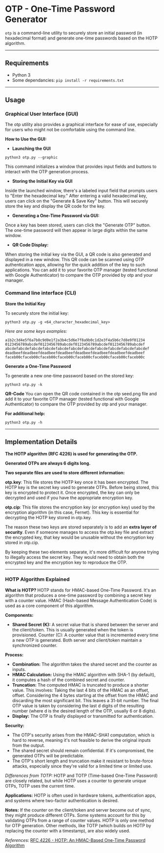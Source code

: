 # OTP - One-Time Password Generator

`otp` is a command-line utility to securely store an initial password (in hexadecimal format) and generate one-time passwords based on the HOTP algorithm.

----

## Requirements

- Python 3
- Some dependancies:
  ``pip install -r requirements.txt``

----

## Usage

### Graphical User Interface (GUI)

The otp utility also provides a graphical interface for ease of use, especially for users who might not be comfortable using the command line.

**How to Use the GUI:**

- **Launching the GUI**

``python3 otp.py --graphic``

This command initializes a window that provides input fields and buttons to interact with the OTP generation process.

- **Storing the Initial Key via GUI**

Inside the launched window, there's a labeled input field that prompts users to "Enter the hexadecimal key."
After entering a valid hexadecimal key, users can click on the "Generate & Save Key" button. This will securely store the key and display the QR code for the key.

- **Generating a One-Time Password via GUI:**

Once a key has been stored, users can click the "Generate OTP" button.
The one-time password will then appear in large digits within the same window.

- **QR Code Display:**

When storing the initial key via the GUI, a QR code is also generated and displayed in a new window. This QR code can be scanned using OTP authentication apps, allowing for the quick addition of the key to such applications.
You can add it to your favorite OTP manager (tested functional with Google Authenticator) to compare the OTP provided by otp and your manager.


### Command line interface (CLI)

**Store the Initial Key**

To securely store the initial key:

``python3 otp.py -g <64_character_hexadecimal_key>``

*Here are some keys examples:*

````
a1b2c3d4e5f6a7b8c9d0e1f2a3b4c5d6e7f8a9b0c1d2e3f4a5b6c7d8e9f01234
0123456789abcdef0123456789abcdef0123456789abcdef0123456789abcdef
abcdefabcdefabcdefabcdefabcdefabcdefabcdefabcdefabcdefabcdefabcdef
deadbeefdeadbeefdeadbeefdeadbeefdeadbeefdeadbeefdeadbeefdeadbeef
faceb00cfaceb00cfaceb00cfaceb00cfaceb00cfaceb00cfaceb00cfaceb00c
````

**Generate a One-Time Password**

To generate a new one-time password based on the stored key:

``python3 otp.py -k``

**QR-Code**
You can open the QR code contained in the otp seed.png file and add it to your favorite OTP manager (tested functional with Google Authenticator) to compare the OTP provided by otp and your manager.

**For additional help:**

``python3 otp.py -h``

----

## Implementation Details

**The HOTP algorithm (RFC 4226) is used for generating the OTP.**

**Generated OTPs are always 6 digits long.**

**Two separate files are used to store different information:**

**otp.key**: This file stores the HOTP key once it has been encrypted. The HOTP key is the secret key used to generate OTPs. Before being stored, this key is encrypted to protect it. Once encrypted, the key can only be decrypted and used if you have the appropriate encryption key.

**otp.cip**: This file stores the encryption key (or encryption key) used by the encryption algorithm (in this case, Fernet). This key is essential for decrypting the HOTP key stored in otp.key.

The reason these two keys are stored separately is to add an **extra layer of security**. Even if someone manages to access the otp.key file and extract the encrypted key, that key would be unusable without the encryption key stored in otp.cip.

By keeping these two elements separate, it's more difficult for anyone trying to illegally access the secret key. They would need to obtain both the encrypted key and the encryption key to reproduce the OTP.

----

### HOTP Algorithm Explained

**What is HOTP?**
HOTP stands for HMAC-based One-Time Password. It's an algorithm that produces a one-time password by combining a secret key with a counter value. HMAC (Hash-based Message Authentication Code) is used as a core component of this algorithm.

**Components:**
- **Shared Secret (K):** A secret value that is shared between the server and the client/token. This is usually generated when the token is provisioned.
Counter (C): A counter value that is incremented every time a new OTP is generated. Both server and client/token maintain a synchronized counter.

**Process:**
- **Combination:** The algorithm takes the shared secret and the counter as inputs.
- **HMAC Calculation:** Using the HMAC algorithm with SHA-1 (by default), it computes a hash of the combined secret and counter.
- **Truncation:** The computed HMAC is truncated to produce a shorter value. This involves:
Taking the last 4 bits of the HMAC as an offset, offset.
Considering the 4 bytes starting at the offset from the HMAC and discarding the most significant bit. This leaves a 31-bit number.
The final OTP value is taken by considering the last d digits of the resulting number (where d is the desired length of the OTP, usually 6 or 8 digits).
- **Display:** The OTP is finally displayed or transmitted for authentication.


**Security:**

- The OTP's security arises from the HMAC-SHA1 computation, which is hard to reverse, meaning it's not feasible to derive the original inputs from the output.
- The shared secret should remain confidential. If it's compromised, the generated OTPs will be predictable.
- The OTP's short length and truncation make it resistant to brute-force attacks, especially since they're valid for a limited time or limited use.

*Differences from TOTP:*
HOTP and TOTP (Time-based One-Time Password) are closely related, but while HOTP uses a counter to generate unique OTPs, TOTP uses the current time.

**Applications:**
HOTP is often used in hardware tokens, authentication apps, and systems where two-factor authentication is desired.

**Notes:**
If the counter on the client/token and server become out of sync, they might produce different OTPs. Some systems account for this by validating OTPs from a range of counter values.
HOTP is only one method for OTP generation. Other methods, like TOTP (which builds on HOTP by replacing the counter with a timestamp), are also widely used.

*References:*
[RFC 4226 - HOTP: An HMAC-Based One-Time Password Algorithm](https://tools.ietf.org/html/rfc4226)

